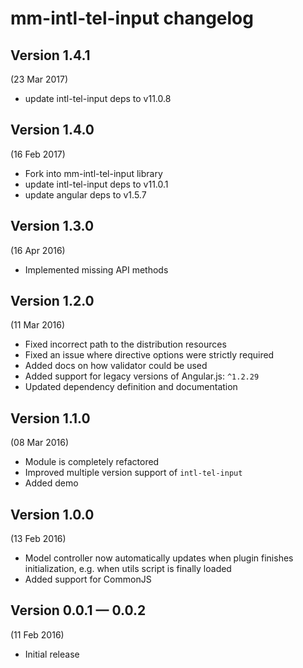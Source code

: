 # mm-intl-tel-input changelog

## Version 1.4.1
(23 Mar 2017)
- update intl-tel-input deps to v11.0.8

## Version 1.4.0
(16 Feb 2017)
- Fork into mm-intl-tel-input library
- update intl-tel-input deps to v11.0.1
- update angular deps to v1.5.7

## Version 1.3.0
(16 Apr 2016)

- Implemented missing API methods


## Version 1.2.0
(11 Mar 2016)

- Fixed incorrect path to the distribution resources
- Fixed an issue where directive options were strictly required
- Added docs on how validator could be used
- Added support for legacy versions of Angular.js: `^1.2.29`
- Updated dependency definition and documentation


## Version 1.1.0
(08 Mar 2016)

- Module is completely refactored
- Improved multiple version support of `intl-tel-input`
- Added demo


## Version 1.0.0
(13 Feb 2016)

- Model controller now automatically updates when plugin finishes
  initialization, e.g. when utils script is finally loaded
- Added support for CommonJS


## Version 0.0.1 — 0.0.2
(11 Feb 2016)

- Initial release
